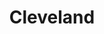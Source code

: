 ---
title: Cleveland
crosslinks:
- autotldr
- news
- grilledcheese
- WahoosTipi
- AskReddit
- technology
- VinylCollectors
- Political_Revolution
- Roadcam
- askcarsales
- philadelphia
- akron
- CleUltimate
- ProtectAndServe
- Hammocks
- MildlyVandalised
- wahoostipi
- Frugal
- JohnCena
- photography
---